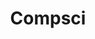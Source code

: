 ---
title: Compsci
description: Explore computer science topics with accessible guides and real-world applications.
---